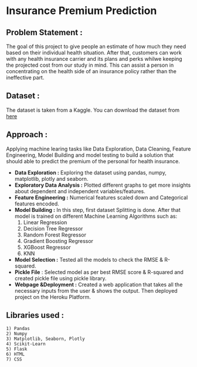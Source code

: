 # Insurance Premium Prediction

## Problem Statement :
The goal of this project to give people an estimate of how much they need based on their individual health situation. After that, customers can work with any health insurance carrier and its plans and perks whilwe keeping the projected cost from our study in mind. This can assist a person in concentrating on the health side of an insurance policy rather than the ineffective part.

## Dataset :
The dataset is taken from a Kaggle. You can download the dataset from [here](https://www.kaggle.com/noordeen/insurance-premium-prediction)

## Approach :
Applying machine learing tasks like Data Exploration, Data Cleaning, Feature Engineering, Model Building and model testing to build a solution that should able to predict the premium of the personal for health insurance.

- **Data Exploration :** Exploring the dataset using pandas, numpy, matplotlib, plotly and seaborn.
- **Exploratory Data Analysis :** Plotted different graphs to get more insights about dependent and independent variables/features.
- **Feature Engineering :** Numerical features scaled down and Categorical features encoded.
- **Model Building :** In this step, first dataset Splitting is done. After that model is trained on different Machine Learning Algorithms such as:
    1) Linear Regression
    2) Decision Tree Regressor
    3) Random Forest Regressor
    4) Gradient Boosting Regressor
    5) XGBoost Regressor
    6) KNN
- **Model Selection :** Tested all the models to check the RMSE & R-squared.
- **Pickle File** : Selected model as per best RMSE score & R-squared and created pickle file using pickle library.
- **Webpage &Deployment :** Created a web application that takes all the necessary inputs from the user & shows the output. Then deployed project on the Heroku Platform.

## Libraries used :
    1) Pandas
    2) Numpy
    3) Matplotlib, Seaborn, Plotly
    4) Scikit-Learn
    5) Flask
    6) HTML
    7) CSS